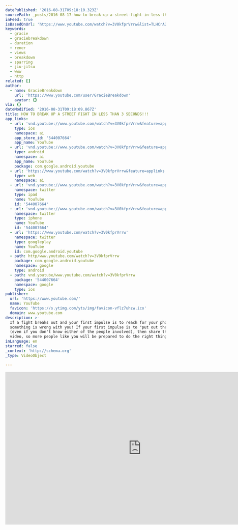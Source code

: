 ```yaml
---
datePublished: '2016-08-31T09:18:10.323Z'
sourcePath: _posts/2016-08-17-how-to-break-up-a-street-fight-in-less-than-3-seconds.md
inFeed: true
isBasedOnUrl: 'https://www.youtube.com/watch?v=3V0kfprVrrw&list=TLHCrA2fHbUhUwNzA4MjAxNg'
keywords:
  - gracie
  - graciebreakdown
  - duration
  - rener
  - views
  - breakdown
  - sparring
  - jiu-jitsu
  - www
  - http
related: []
author:
  - name: GracieBreakdown
    url: 'https://www.youtube.com/user/GracieBreakdown'
    avatar: {}
via: {}
dateModified: '2016-08-31T09:18:09.867Z'
title: HOW TO BREAK UP A STREET FIGHT IN LESS THAN 3 SECONDS!!!
app_links:
  - url: 'vnd.youtube://www.youtube.com/watch?v=3V0kfprVrrw&feature=applinks'
    type: ios
    namespace: ai
    app_store_id: '544007664'
    app_name: YouTube
  - url: 'vnd.youtube://www.youtube.com/watch?v=3V0kfprVrrw&feature=applinks'
    type: android
    namespace: ai
    app_name: YouTube
    package: com.google.android.youtube
  - url: 'https://www.youtube.com/watch?v=3V0kfprVrrw&feature=applinks'
    type: web
    namespace: ai
  - url: 'vnd.youtube://www.youtube.com/watch?v=3V0kfprVrrw&feature=applinks'
    namespace: twitter
    type: ipad
    name: YouTube
    id: '544007664'
  - url: 'vnd.youtube://www.youtube.com/watch?v=3V0kfprVrrw&feature=applinks'
    namespace: twitter
    type: iphone
    name: YouTube
    id: '544007664'
  - url: 'https://www.youtube.com/watch?v=3V0kfprVrrw'
    namespace: twitter
    type: googleplay
    name: YouTube
    id: com.google.android.youtube
  - path: http/www.youtube.com/watch?v=3V0kfprVrrw
    package: com.google.android.youtube
    namespace: google
    type: android
  - path: vnd.youtube/www.youtube.com/watch?v=3V0kfprVrrw
    package: '544007664'
    namespace: google
    type: ios
publisher:
  url: 'https://www.youtube.com/'
  name: YouTube
  favicon: 'https://s.ytimg.com/yts/img/favicon-vflz7uhzw.ico'
  domain: www.youtube.com
description: >-
  If a fight breaks out and your first impulse is to reach for your phone,
  something is wrong with you! If your first impulse is to "put out the fire"
  (even if you don't know either of the people involved), then share this short
  video, so more people like you will be prepared to do the right thing!
inLanguage: en
starred: false
_context: 'http://schema.org'
_type: VideoObject

---
```

<iframe src="https://cdn.embedly.com/widgets/media.html?src=https%3A%2F%2Fwww.youtube.com%2Fembed%2F3V0kfprVrrw%3Ffeature%3Doembed&amp;url=http%3A%2F%2Fwww.youtube.com%2Fwatch%3Fv%3D3V0kfprVrrw&amp;image=https%3A%2F%2Fi.ytimg.com%2Fvi%2F3V0kfprVrrw%2Fhqdefault.jpg&amp;key=b7d04c9b404c499eba89ee7072e1c4f7&amp;type=text%2Fhtml&amp;schema=youtube" width="854" height="480" scrolling="no" frameborder="0" allowfullscreen="" style=""></iframe>
